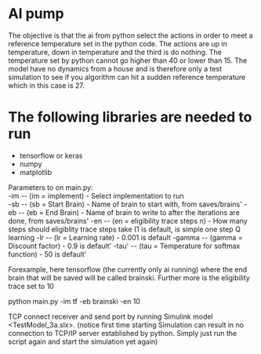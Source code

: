 # AI pump

The objective is that the ai from python select the actions in order to meet a reference temperature set in the python code.
The actions are up in temperature, down in temperature and the third is do nothing. The temperature set by python cannot 
go higher than 40 or lower than 15. The model have no dynamics from a house and is therefore only a test simulation to
see if you algorithm can hit a sudden reference temperature which in this case is 27.

# The following libraries are needed to run
* tensorflow or keras
* numpy
* matplotlib


Parameters to on main.py:  
    -im -- (im = implement) - Select implementation to run  
    -sb -- (sb = Start Brain) - Name of brain to start with, from saves/brains'
    -eb -- (eb = End Brain) - Name of brain to write to after the iterations are done, from saves/brains'
    -en -- (en = eligibility trace steps n) - How many steps should eligiblity trace steps take (1 is default, is simple one step Q learning
    -lr -- (lr = Learning rate) - 0.001 is default
    -gamma -- (gamma = Discount factor) - 0.9 is default'
    -tau' -- (tau = Temperature for softmax function) - 50 is default'
    
Forexample, here tensorflow (the currently only ai running) where the end brain
that will be saved will be called brainski. Further more is the eligibility
trace set to 10

python main.py -im tf -eb brainski -en 10


TCP connect receiver and send port by running Simulink model <TestModel_3a.slx>. (notice first time starting Simulation can result in 
no connection to TCP/IP server established by python. Simply just run the script again and start the simulation yet again)